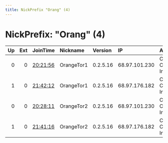 ```yaml
---
title: NickPrefix "Orang" (4)
---
```


# NickPrefix: "Orang" (4)

|   Up |   Ext | JoinTime                                                                                            | Nickname   | Version   | IP            | AS                      | CC   |   ORp |   Dirp | OS    | Contact   |   eFamMembers |
|-----:|------:|:----------------------------------------------------------------------------------------------------|:-----------|:----------|:--------------|:------------------------|:-----|------:|-------:|:------|:----------|--------------:|
|    0 |     0 | [20:21:56](https://metrics.torproject.org/rs.html#details/042285AC8C7CC7BD5CD564A6937C693A5CAACE3A) | OrangeTor1 | 0.2.5.16  | 68.97.101.230 | Cox Communications Inc. | us   |  9001 |      0 | Linux | None      |             1 |
|    1 |     0 | [21:42:12](https://metrics.torproject.org/rs.html#details/1F666F43FCB524BCBE0E9B32E6FBBEE869ED77B5) | OrangeTor1 | 0.2.5.16  | 68.97.176.182 | Cox Communications Inc. | us   |  9001 |   9030 | Linux | None      |             1 |
|    0 |     0 | [20:28:11](https://metrics.torproject.org/rs.html#details/37FB105EE158D1C9BC3AA450F1DBDF3B837717B5) | OrangeTor2 | 0.2.5.16  | 68.97.101.230 | Cox Communications Inc. | us   |   443 |      0 | Linux | None      |             1 |
|    1 |     0 | [21:41:16](https://metrics.torproject.org/rs.html#details/E6726B0C3D7995F683D538928061C7AD4B06CD3F) | OrangeTor2 | 0.2.5.16  | 68.97.176.182 | Cox Communications Inc. | us   |   443 |      0 | Linux | None      |             1 |
